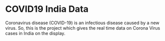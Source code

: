 # COVID19 India Data
Coronavirus disease (COVID-19) is an infectious disease caused by a new virus. So, this is the project which gives the real time data on Corona Virus cases in India on the display.
